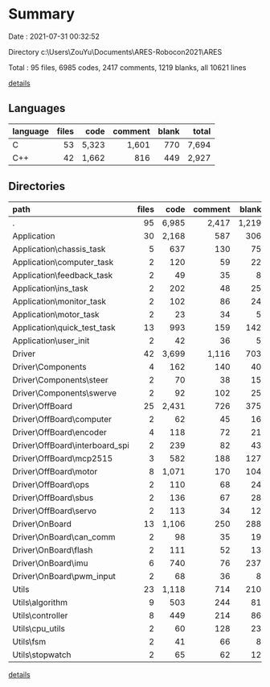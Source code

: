 # Summary

Date : 2021-07-31 00:32:52

Directory c:\Users\ZouYu\Documents\ARES-Robocon2021\ARES

Total : 95 files,  6985 codes, 2417 comments, 1219 blanks, all 10621 lines

[details](details.md)

## Languages
| language | files | code | comment | blank | total |
| :--- | ---: | ---: | ---: | ---: | ---: |
| C | 53 | 5,323 | 1,601 | 770 | 7,694 |
| C++ | 42 | 1,662 | 816 | 449 | 2,927 |

## Directories
| path | files | code | comment | blank | total |
| :--- | ---: | ---: | ---: | ---: | ---: |
| . | 95 | 6,985 | 2,417 | 1,219 | 10,621 |
| Application | 30 | 2,168 | 587 | 306 | 3,061 |
| Application\chassis_task | 5 | 637 | 130 | 75 | 842 |
| Application\computer_task | 2 | 120 | 59 | 22 | 201 |
| Application\feedback_task | 2 | 49 | 35 | 8 | 92 |
| Application\ins_task | 2 | 202 | 48 | 25 | 275 |
| Application\monitor_task | 2 | 102 | 86 | 24 | 212 |
| Application\motor_task | 2 | 23 | 34 | 5 | 62 |
| Application\quick_test_task | 13 | 993 | 159 | 142 | 1,294 |
| Application\user_init | 2 | 42 | 36 | 5 | 83 |
| Driver | 42 | 3,699 | 1,116 | 703 | 5,518 |
| Driver\Components | 4 | 162 | 140 | 40 | 342 |
| Driver\Components\steer | 2 | 70 | 38 | 15 | 123 |
| Driver\Components\swerve | 2 | 92 | 102 | 25 | 219 |
| Driver\OffBoard | 25 | 2,431 | 726 | 375 | 3,532 |
| Driver\OffBoard\computer | 2 | 62 | 45 | 16 | 123 |
| Driver\OffBoard\encoder | 4 | 118 | 72 | 21 | 211 |
| Driver\OffBoard\interboard_spi | 2 | 239 | 82 | 43 | 364 |
| Driver\OffBoard\mcp2515 | 3 | 582 | 188 | 127 | 897 |
| Driver\OffBoard\motor | 8 | 1,071 | 170 | 104 | 1,345 |
| Driver\OffBoard\ops | 2 | 110 | 68 | 24 | 202 |
| Driver\OffBoard\sbus | 2 | 136 | 67 | 28 | 231 |
| Driver\OffBoard\servo | 2 | 113 | 34 | 12 | 159 |
| Driver\OnBoard | 13 | 1,106 | 250 | 288 | 1,644 |
| Driver\OnBoard\can_comm | 2 | 98 | 35 | 19 | 152 |
| Driver\OnBoard\flash | 2 | 111 | 52 | 13 | 176 |
| Driver\OnBoard\imu | 6 | 740 | 76 | 237 | 1,053 |
| Driver\OnBoard\pwm_input | 2 | 68 | 36 | 8 | 112 |
| Utils | 23 | 1,118 | 714 | 210 | 2,042 |
| Utils\algorithm | 9 | 503 | 244 | 81 | 828 |
| Utils\controller | 8 | 449 | 214 | 86 | 749 |
| Utils\cpu_utils | 2 | 60 | 128 | 23 | 211 |
| Utils\fsm | 2 | 41 | 66 | 8 | 115 |
| Utils\stopwatch | 2 | 65 | 62 | 12 | 139 |

[details](details.md)